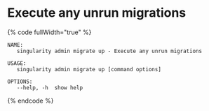 # Execute any unrun migrations

{% code fullWidth="true" %}
```
NAME:
   singularity admin migrate up - Execute any unrun migrations

USAGE:
   singularity admin migrate up [command options]

OPTIONS:
   --help, -h  show help
```
{% endcode %}
